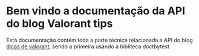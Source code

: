 # Bem vindo a documentação da API do blog Valorant tips

Está documentação contém toda a parte técnica relacionada a API do blog [dicas de valorant](https://valorant-tips.vercel.app/), sendo a primeira usando a bibliteca doctbytest
